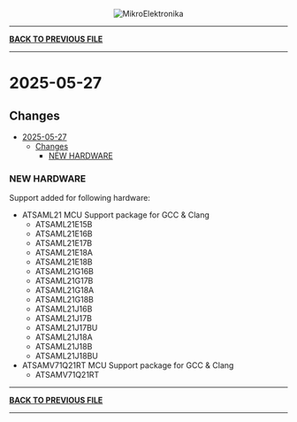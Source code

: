 <p align="center">
  <img src="http://www.mikroe.com/img/designs/beta/logo_small.png?raw=true" alt="MikroElektronika"/>
</p>

---

**[BACK TO PREVIOUS FILE](../changelog.md)**

---

# 2025-05-27

## Changes

- [2025-05-27](#2025-05-27)
  - [Changes](#changes)
    - [NEW HARDWARE](#new-hardware)

### NEW HARDWARE

Support added for following hardware:

+ ATSAML21 MCU Support package for GCC & Clang
  + ATSAML21E15B
  + ATSAML21E16B
  + ATSAML21E17B
  + ATSAML21E18A
  + ATSAML21E18B
  + ATSAML21G16B
  + ATSAML21G17B
  + ATSAML21G18A
  + ATSAML21G18B
  + ATSAML21J16B
  + ATSAML21J17B
  + ATSAML21J17BU
  + ATSAML21J18A
  + ATSAML21J18B
  + ATSAML21J18BU
+ ATSAMV71Q21RT MCU Support package for GCC & Clang
  + ATSAMV71Q21RT

---

**[BACK TO PREVIOUS FILE](../changelog.md)**

---
